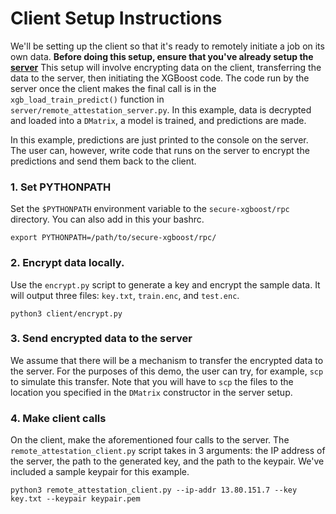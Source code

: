 # Client Setup Instructions
We'll be setting up the client so that it's ready to remotely initiate a job on its own data. **Before doing this setup, ensure that you've already setup the [server](../server)**
This setup will involve encrypting data on the client, transferring the data to the server, then initiating the XGBoost code. The code run by the server once the client makes the final call is in the `xgb_load_train_predict()` function in `server/remote_attestation_server.py`. In this example, data is decrypted and loaded into a `DMatrix`, a model is trained, and predictions are made. 

In this example, predictions are just printed to the console on the server. The user can, however, write code that runs on the server to encrypt the predictions and send them back to the client.  

### 1. Set PYTHONPATH
Set the `$PYTHONPATH` environment variable to the `secure-xgboost/rpc` directory. You can also add in this your bashrc.

`export PYTHONPATH=/path/to/secure-xgboost/rpc/`

### 2. Encrypt data locally.

Use the `encrypt.py` script to generate a key and encrypt the sample data. It will output three files: `key.txt`, `train.enc`, and `test.enc`. 

```
python3 client/encrypt.py
```

### 3. Send encrypted data to the server

We assume that there will be a mechanism to transfer the encrypted data to the server. For the purposes of this demo, the user can try, for example, `scp` to simulate this transfer. Note that you will have to `scp` the files to the location you specified in the `DMatrix` constructor in the server setup.

### 4. Make client calls

On the client, make the aforementioned four calls to the server. 
The `remote_attestation_client.py` script takes in 3 arguments: the IP address of the server, the path to the generated key, and the path to the keypair. We've included a sample keypair for this example.

```
python3 remote_attestation_client.py --ip-addr 13.80.151.7 --key key.txt --keypair keypair.pem
```


